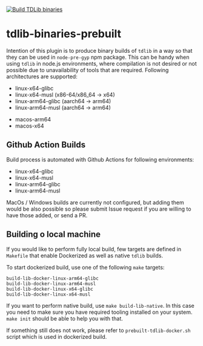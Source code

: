 [![Build TDLib binaries](https://github.com/telepilotco/tdlib-binaries-prebuilt/actions/workflows/build-binaries.yml/badge.svg)](https://github.com/telepilotco/tdlib-binaries-prebuilt/actions/workflows/build-binaries.yml)

# tdlib-binaries-prebuilt

Intention of this plugin is to produce binary builds of `tdlib` in a way so that they can be used in 
`node-pre-gyp` npm package. This can be handy when using `tdlib` in node.js environments, where compilation is not desired
or not possible due to unavailability of tools that are required. 
Following architectures are supported:

 + linux-x64-glibc
 + linux-x64-musl (x86-64/x86_64 -> x64)
 + linux-arm64-glibc (aarch64 -> arm64)
 + linux-arm64-musl (aarch64 -> arm64)
 - macos-arm64
 - macos-x64

## Github Action Builds

Build process is automated with Github Actions for following environments:

- linux-x64-glibc
- linux-x64-musl
- linux-arm64-glibc
- linux-arm64-musl

MacOs / Windows builds are currently not configured, but adding them would be also possible so please submit 
Issue request if you are willing to have those added, or send a PR.

## Building o local machine

If you would like to perform fully local build, few targets are defined  in `Makefile` that enable Dockerized 
as well as native `tdlib` builds.

To start dockerized build, use one of the following `make` targets:
```
build-lib-docker-linux-arm64-glibc
build-lib-docker-linux-arm64-musl
build-lib-docker-linux-x64-glibc
build-lib-docker-linux-x64-musl
```

If you want to perform native build, use `make build-lib-native`. In this case you need to make sure you have required 
tooling installed on your system. `make init` should be able to help you with that.

If something still does not work, please refer to `prebuilt-tdlib-docker.sh` script which is used in dockerized build.
